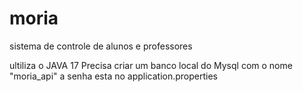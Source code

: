 # moria
sistema de controle de alunos e professores 

ultiliza o JAVA 17
Precisa criar um banco local do Mysql com o nome "moria_api"
a senha esta no application.properties
